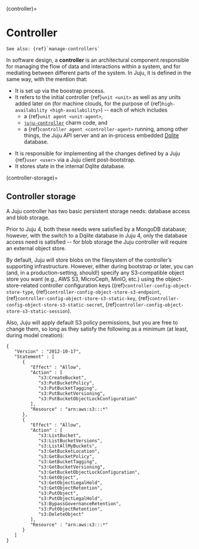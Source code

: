 (controller)=
# Controller

```{ibnote}
See also: {ref}`manage-controllers`
```

In software design, a **controller** is an architectural component responsible for managing the flow of data and interactions within a system, and for mediating between different parts of the system. In Juju, it is defined in the same way, with the mention that:

- It is set up via the boostrap process.
- It refers to the initial controller {ref}`unit <unit>` as well as any units added later on (for machine clouds, for the purpose of {ref}`high-availability <high-availability>`) -- each of which includes
    - a {ref}`unit agent <unit-agent>`,
    - [`juju-controller`](https://charmhub.io/juju-controller) charm code, and
    - a {ref}`controller agent <controller-agent>` running, among other things, the Juju API server and an in-process embedded [Dqlite](https://canonical.com/dqlite) database. <p>
- It is responsible for implementing all the changes defined by a Juju {ref}`user <user>` via a Juju client post-bootstrap.
- It stores state in the internal Dqlite database.

(controller-storage)=
## Controller storage

A Juju controller has two basic persistent storage needs: database access and blob storage.

Prior to Juju 4, both these needs were satisfied by a MongoDB database; however, with the switch to a Dqlite database in Juju 4, only the database access need is satisfied -- for blob storage the Juju controller will require an external object store.

By default, Juju will store blobs on the filesystem of the controller’s supporting infrastructure. However, either during bootstrap or later, you can (and, in a production-setting, should!) specify any S3-compatible object store you want (e.g., AWS S3, MicroCeph, MinIO, etc.) using the object-store-related controller configuration keys ({ref}`controller-config-object-store-type`, {ref}`controller-config-object-store-s3-endpoint`, {ref}`controller-config-object-store-s3-static-key`, {ref}`controller-config-object-store-s3-static-secret`, {ref}`controller-config-object-store-s3-static-session`).

Also, Juju will apply default S3 policy permissions, but you are free to change them, so long as they satisfy the following as a minimum (at least, during model creation):

```text
{
   "Version" : "2012-10-17",
   "Statement" : [
      {
         "Effect" : "Allow",
         "Action" : [
            "s3:CreateBucket",
            "s3:PutBucketPolicy",
            "s3:PutBucketTagging",
            "s3:PutBucketVersioning",
            "s3:PutBucketObjectLockConfiguration"
         ],
         "Resource" : "arn:aws:s3:::*"
      },
      {
         "Effect" : "Allow",
         "Action" : [
            "s3:ListBucket",
            "s3:ListBucketVersions",
            "s3:ListAllMyBuckets",
            "s3:GetBucketLocation",
            "s3:GetBucketPolicy",
            "s3:GetBucketTagging",
            "s3:GetBucketVersioning",
            "s3:GetBucketObjectLockConfiguration",
            "s3:GetObject",
            "s3:GetObjectLegalHold",
            "s3:GetObjectRetention",
            "s3:PutObject",
            "s3:PutObjectLegalHold",
            "s3:BypassGovernanceRetention",
            "s3:PutObjectRetention",
            "s3:DeleteObject"
         ],
         "Resource" : "arn:aws:s3:::*"
      }
   ]
}
```



